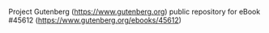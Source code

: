 Project Gutenberg (https://www.gutenberg.org) public repository for eBook #45612 (https://www.gutenberg.org/ebooks/45612)
